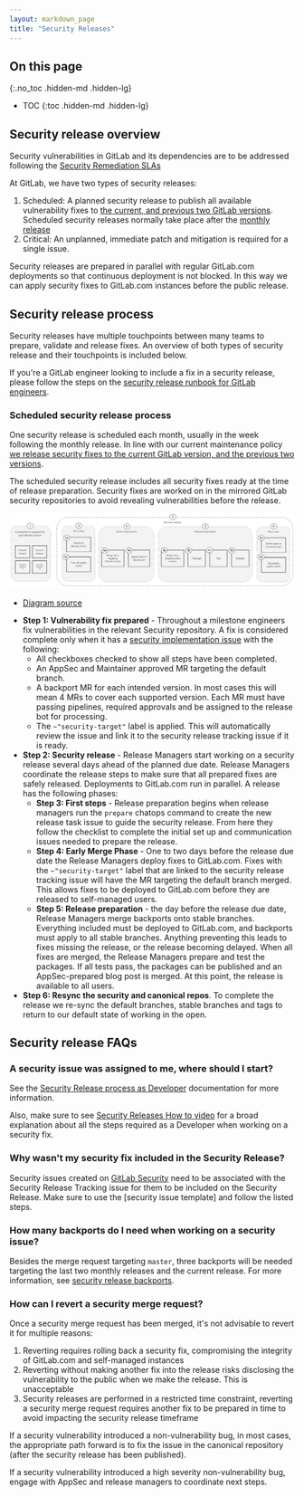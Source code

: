 ```yaml
---
layout: markdown_page
title: "Security Releases"
---
```


## On this page
{:.no_toc .hidden-md .hidden-lg}

- TOC
{:toc .hidden-md .hidden-lg}

## Security release overview

Security vulnerabilities in GitLab and its dependencies are to be addressed following the [Security Remediation SLAs](https://handbook.gitlab.com/handbook/security/threat-management/vulnerability-management/#remediation-slas)

At GitLab, we have two types of security releases:
1. Scheduled: A planned security release to publish all available vulnerability fixes to [the current, and previous two GitLab versions](https://docs.gitlab.com/ee/policy/maintenance.html). Scheduled security releases normally take place after the [monthly release](https://about.gitlab.com/releases/)
1. Critical: An unplanned, immediate patch and mitigation is required for a single issue. 

Security releases are prepared in parallel with regular GitLab.com deployments so that continuous deployment is not blocked. In this way we can apply security fixes to GitLab.com instances before the public release. 

## Security release process 

Security releases have multiple touchpoints between many teams to prepare, validate and release fixes. An overview of both types of security release and their touchpoints is included below.  

If you're a GitLab engineer looking to include a fix in a security release, please follow the steps on the [security release runbook for GitLab engineers](https://gitlab.com/gitlab-org/release/docs/-/blob/master/general/security/process.md#guides-by-role).

### Scheduled security release process

One security release is scheduled each month, usually in the week following the monthly release. In line with our current maintenance policy [we release security fixes to the current GitLab version, and the previous two versions](https://docs.gitlab.com/ee/policy/maintenance.html). 

The scheduled security release includes all security fixes ready at the time of release preparation. Security fixes are worked on in the mirrored GitLab security repositories to avoid revealing vulnerabilities before the release. 

![Scheduled security release overview](security-release-overview.png)
* [Diagram source](https://docs.google.com/presentation/d/1YRjA1dYCXNXp06VltDYlik1MdFyzUvaeXKk69mMPcA4/edit#slide=id.g1597ba158b2_0_0)

- **Step 1: Vulnerability fix prepared** - Throughout a milestone engineers fix vulnerabilities in the relevant Security repository.  A fix is considered complete only when it has a [security implementation issue] with the following:
    - All checkboxes checked to show all steps have been completed.
    - An AppSec and Maintainer approved MR targeting the default branch. 
    - A backport MR for each intended version. In most cases this will mean 4 MRs to cover each supported version. Each MR must have passing pipelines, required approvals and be assigned to the release bot for processing. 
    - The `~"security-target"` label is applied. This will automatically review the issue and link it to the security release tracking issue if it is ready.
- **Step 2: Security release** - Release Managers start working on a security release several days ahead of the planned due date. 
Release Managers coordinate the release steps to make sure that all prepared fixes are safely released. Deployments to GitLab.com run in parallel. A release has the following phases:
    - **Step 3: First steps** - Release preparation begins when release managers run the `prepare` chatops command to create the new release task issue to guide the security release. From here they follow the checklist to complete the initial set up and communication issues needed to prepare the release.
    - **Step 4: Early Merge Phase** - One to two days before the release due date the Release Managers deploy fixes to GitLab.com. Fixes with the `~"security-target"` label that are linked to the security release tracking issue will have the MR targeting the default branch merged. This allows fixes to be deployed to GitLab.com before they are released to self-managed users. 
    - **Step 5: Release preparation** - the day before the release due date, Release Managers merge backports onto stable branches. Everything included must be deployed to GitLab.com, and backports must apply to all stable branches. Anything preventing this leads to fixes missing the release, or the release becoming delayed. When all fixes are merged, the Release Managers prepare and test the packages. If all tests pass, the packages can be published and an AppSec-prepared blog post is merged. At this point, the release is available to all users.
- **Step 6: Resync the security and canonical repos**. To complete the release we re-sync the default branches, stable branches and tags to return to our default state of working in the open. 

## Security release FAQs

### A security issue was assigned to me, where should I start?

See the [Security Release process as Developer] documentation for more information.

Also, make sure to see [Security Releases How to video] for a broad explanation about all the steps required as a Developer when working on a security fix.

### Why wasn't my security fix included in the Security Release?

Security issues created on [GitLab Security] need to be associated with the Security Release Tracking issue for them to be included on the Security
Release. Make sure to use the [security issue template] and follow the listed steps.

### How many backports do I need when working on a security issue?

Besides the merge request targeting `master`, three backports will be needed targeting the last two monthly releases and the current release. 
For more information, see [security release backports].

### How can I revert a security merge request?

Once a security merge request has been merged, it's not advisable to revert it for multiple reasons:

1. Reverting requires rolling back a security fix, compromising the integrity of GitLab.com and self-managed instances
1. Reverting without making another fix into the release risks disclosing the vulnerability to the public when we make the release.
   This is unacceptable
1. Security releases are performed in a restricted time constraint, reverting a security merge request requires another fix to be
   prepared in time to avoid impacting the security release timeframe 

If a security vulnerability introduced a non-vulnerability bug, in most cases, the appropriate path forward is to fix the issue in the canonical repository (after the security release has been published).

If a security vulnerability introduced a high severity non-vulnerability bug, engage with AppSec and release managers to coordinate next steps. 


[security release backports]: https://gitlab.com/gitlab-org/release/docs/-/blob/master/general/security/developer.md#backports
[GitLab Security]: https://gitlab.com/gitlab-org/security/
[Security Releases How to video]: https://www.youtube.com/watch?v=ixtUDxM3nWA
[Security Release process as Developer]: https://gitlab.com/gitlab-org/release/docs/-/blob/master/general/security/developer.md
[security implementation issue]: https://gitlab.com/gitlab-org/release/docs/-/blob/master/general/security/process.md#terminology
